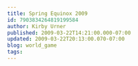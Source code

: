 ```yaml
---
title: Spring Equinox 2009
id: 7903834264819199584
author: Kirby Urner
published: 2009-03-22T14:21:00.000-07:00
updated: 2009-03-22T20:13:00.070-07:00
blog: world_game
tags: 
---
```



